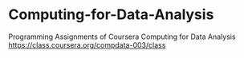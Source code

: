 Computing-for-Data-Analysis
===========================

Programming Assignments of Coursera  Computing for Data Analysis
https://class.coursera.org/compdata-003/class

